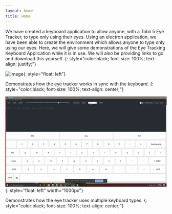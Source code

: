 ```yaml
---
layout: home
title: Home
---
```


We have created a keyboard application to allow anyone, with a Tobii 5 Eye Tracker, to type only using their eyes. Using an electron application, we have been able to create the environment which allows anyone to type only using our eyes. Here, we will give some demonstrations of the Eye Tracking Keyboard Application while it is in use. We will also be providing links to go and download this yourself.
{: style="color:black; font-size: 100%; text-align: justify;"}

![image](helloworld4.gif){: style="float: left"}

Demonstrates how the eye tracker works in sync with the keyboard.
{: style="color:black; font-size: 100%; text-align: center;"}

![image](keyboard.gif){: style="float: left" width="1000px"}

Demonstrates how the eye tracker uses multiple keyboard types.
{: style="color:black; font-size: 100%; text-align: center;"}
